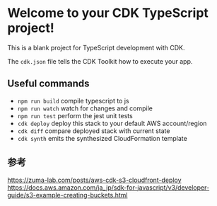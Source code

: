 # Welcome to your CDK TypeScript project!

This is a blank project for TypeScript development with CDK.

The `cdk.json` file tells the CDK Toolkit how to execute your app.

## Useful commands

 * `npm run build`   compile typescript to js
 * `npm run watch`   watch for changes and compile
 * `npm run test`    perform the jest unit tests
 * `cdk deploy`      deploy this stack to your default AWS account/region
 * `cdk diff`        compare deployed stack with current state
 * `cdk synth`       emits the synthesized CloudFormation template


## 参考
https://zuma-lab.com/posts/aws-cdk-s3-cloudfront-deploy
https://docs.aws.amazon.com/ja_jp/sdk-for-javascript/v3/developer-guide/s3-example-creating-buckets.html